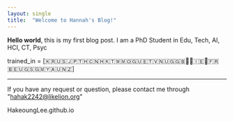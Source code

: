 ```yaml
---
layout: single
title:  "Welcome to Hannah's Blog!"
---
```


**Hello world**, this is my first blog post.
I am a PhD Student in Edu, Tech, AI, HCI, CT, Psyc

trained_in = [🇰🇷🇺🇸🇯🇵🇹🇭🇨🇳🇭🇰🇹🇼🇲🇴🇬🇺🇪🇹🇻🇳🇺🇬🇬🇧🏴󠁧󠁢󠁷󠁬󠁳󠁿🏴󠁧󠁢󠁥󠁮󠁧󠁿🇮🇪🏴󠁧󠁢󠁳󠁣󠁴󠁿🇫🇷🇧🇪🇺🇬🇸🇬🇲🇾🇦🇺🇳🇿]


-----------------

If you have any request or question, please contact me through "hahak2242@likelion.org"

HakeoungLee.github.io
